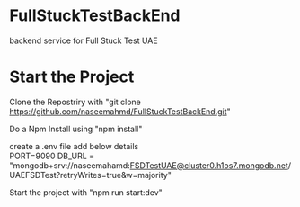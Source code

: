# FullStuckTestBackEnd
backend service for Full Stuck Test UAE

# Start the Project

Clone the Repostriry with "git clone https://github.com/naseemahmd/FullStuckTestBackEnd.git"

Do a Npm Install using "npm install"

create a .env file 
    add below details    
        PORT=9090
        DB_URL = "mongodb+srv://naseemahamd:FSDTestUAE@cluster0.h1os7.mongodb.net/UAEFSDTest?retryWrites=true&w=majority"

Start the project with "npm run start:dev"

